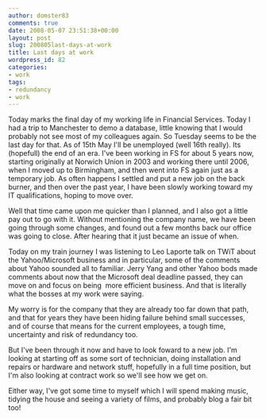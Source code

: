 ```yaml
---
author: domster83
comments: true
date: 2008-05-07 23:51:38+00:00
layout: post
slug: 200805last-days-at-work
title: Last days at work
wordpress_id: 82
categories:
- work
tags:
- redundancy
- work
---
```


Today marks the final day of my working life in Financial Services. Today I had a trip to Manchester to demo a database, little knowing that I would probably not see most of my colleagues again. So Tuesday seems to be the last day for that. As of 15th May I'll be unemployed (well 16th really). Its (hopefull) the end of an era.
I've been working in FS for about 5 years now, starting originally at Norwich Union in 2003 and working there until 2006, when I moved up to Birmingham, and then went into FS again just as a temporary job. As often happens I settled and put a new job on the back burner, and then over the past year, I have been slowly working toward my IT qualifications, hoping to move over.




Well that time came upon me quicker than I planned, and I also got a little pay out to go with it. Without mentioning the company name, we have been going through some changes, and found out a few months back our office was going to close. After hearing that it just became an issue of when.




Today on my train journey I was listening to Leo Laporte talk on TWiT about the Yahoo/Microsoft business and in particular, some of the comments about Yahoo sounded all to familiar. Jerry Yang and other Yahoo bods made comments about now that the Microsoft deal deadline passed, they can move on and focus on being  more efficient business. And that is literally what the bosses at my work were saying.




My worry is for the company that they are already too far down that path, and that for years they have been hiding failure behind small successes, and of course that means for the current employees, a tough time, uncertainty and risk of redundancy too.




But I've been through it now and have to look foward to a new job. I'm looking at starting off as some sort of technician, doing installation and repairs or hardware and network stuff, hopefully in a full time position, but I'm also looking at contract work so we'll see how we get on.




Either way, I've got some time to myself which I will spend making music, tidying the house and seeing a variety of films, and probably blog a fair bit too!
